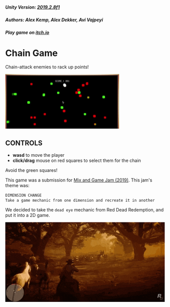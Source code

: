 ##### Unity Version: [2019.2.8f1](https://unity3d.com/get-unity/download/archive)
##### Authors: Alex Kemp, Alex Dekker, Avi Vajpeyi
##### Play game on [itch.io](https://avivajpeyi.itch.io/chaingame)

# Chain Game
Chain-attack enemies to rack up points!

![](https://raw.githubusercontent.com/avivajpeyi/ChainGame/dev/Images/gameplay.gif)

## CONTROLS

- **wasd** to move the player
- **click/drag** mouse on red squares to select them for the chain

Avoid the green squares! 

This game was a submission for [Mix and Game Jam (2019)](https://itch.io/jam/mix-and-game-jam). 
This jam's theme was:

```
DIMENSION CHANGE
Take a game mechanic from one dimension and recreate it in another
```
We decided to take the `dead eye` mechanic from Red Dead Redemption, and put it into a 2D game.

![](https://raw.githubusercontent.com/avivajpeyi/ChainGame/dev/Images/RedDeadInspiration.gif)
